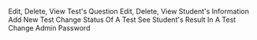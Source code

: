 Edit, Delete, View Test's Question
Edit, Delete, View Student's Information
Add New Test
Change Status Of A Test
See Student's Result In A Test
Change Admin Password

